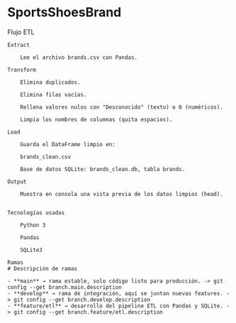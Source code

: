 # SportsShoesBrand

Flujo ETL

    Extract

        Lee el archivo brands.csv con Pandas.

    Transform

        Elimina duplicados.

        Elimina filas vacías.

        Rellena valores nulos con "Desconocido" (texto) o 0 (numéricos).

        Limpia los nombres de columnas (quita espacios).

    Load

        Guarda el DataFrame limpio en:

        brands_clean.csv

        Base de datos SQLite: brands_clean.db, tabla brands.

    Output

        Muestra en consola una vista previa de los datos limpios (head).


    Tecnologías usadas

        Python 3

        Pandas

        SQLite3

    Ramas 
    # Descripción de ramas 

    - **main** → rama estable, solo código listo para producción. -> git config --get branch.main.description
    - **develop** → rama de integración, aquí se juntan nuevas features. -> git config --get branch.develop.description
    - **feature/etl** → desarrollo del pipeline ETL con Pandas y SQLite. -> git config --get branch.feature/etl.description
